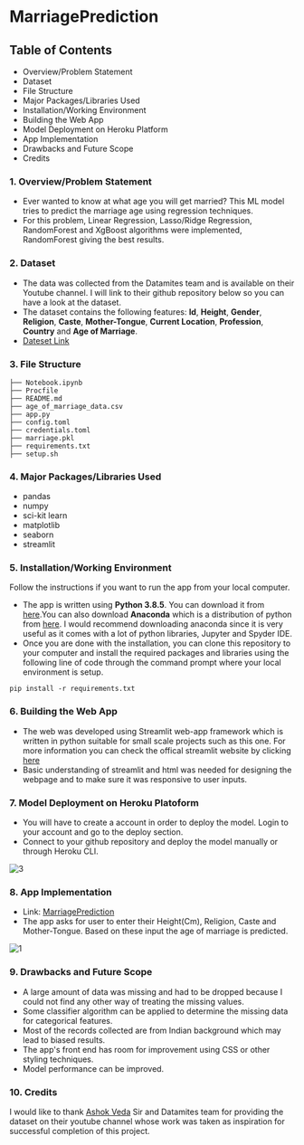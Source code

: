 # MarriagePrediction

## Table of Contents
* Overview/Problem Statement
* Dataset
* File Structure
* Major Packages/Libraries Used
* Installation/Working Environment
* Building the Web App
* Model Deployment on Heroku Platform
* App Implementation
* Drawbacks and Future Scope
* Credits

### 1. Overview/Problem Statement
* Ever wanted to know at what age you will get married? This ML model tries to predict the marriage age using regression techniques.
* For this problem, Linear Regression, Lasso/Ridge Regression, RandomForest and XgBoost algorithms were implemented, RandomForest giving the best results.

### 2. Dataset
* The data was collected from the Datamites team and is available on their Youtube channel. I will link to their github repository below so you can have a look at the dataset.
* The dataset contains the following features: **Id**, **Height**, **Gender**, **Religion**, **Caste**, **Mother-Tongue**, **Current Location**, **Profession**, **Country** and **Age of Marriage**.
* [Dateset Link](https://github.com/ashokveda/ML_deployment_Flask_AWS_marriage_age_prediction/blob/master/age_of_marriage_data.csv)

### 3. File Structure
```
├── Notebook.ipynb 
├── Procfile
├── README.md
├── age_of_marriage_data.csv
├── app.py
├── config.toml
├── credentials.toml
├── marriage.pkl
├── requirements.txt
├── setup.sh
```

### 4. Major Packages/Libraries Used
* pandas 
* numpy
* sci-kit learn
* matplotlib
* seaborn
* streamlit

### 5. Installation/Working Environment
Follow the instructions if you want to run the app from your local computer.
* The app is written using **Python 3.8.5**. You can download it from [here](https://www.python.org/downloads/).You can also download **Anaconda** which is a distribution of python from [here](https://www.anaconda.com/products/individual). I would recommend downloading anaconda since it is very useful as it comes with a lot of python libraries, Jupyter and Spyder IDE.
* Once you are done with the installation, you can clone this repository to your computer and install the required packages and libraries using the following line of code through the command prompt where your local environment is setup.
```
pip install -r requirements.txt
```
### 6. Building the Web App
* The web was developed using Streamlit web-app framework which is written in python suitable for small scale projects such as this one. For more information you can check the offical streamlit website by clicking [here](https://streamlit.io/)
* Basic understanding of streamlit and html was needed for designing the webpage and to make sure it was responsive to user inputs. 

### 7. Model Deployment on Heroku Platoform
* You will have to create a account in order to deploy the model. Login to your account and go to the deploy section.
* Connect to your github repository and deploy the model manually or through Heroku CLI.

![3](https://user-images.githubusercontent.com/83957848/119222443-06092480-bb12-11eb-8102-086761ded15b.JPG)

### 8. App Implementation  
* Link: [MarriagePrediction](https://marriagepredictor99.herokuapp.com/)  
* The app asks for user to enter their Height(Cm), Religion, Caste and Mother-Tongue. Based on these input the age of marriage is predicted.  

![1](https://user-images.githubusercontent.com/83957848/121886360-eccf4e80-cd32-11eb-84b7-f4165144293a.JPG)

### 9. Drawbacks and Future Scope
* A large amount of data was missing and had to be dropped because I could not find any other way of treating the missing values. 
* Some classifier algorithm can be applied to determine the missing data for categorical features.
* Most of the records collected are from Indian background which may lead to biased results.
* The app's front end has room for improvement using CSS or other styling techniques.
* Model performance can be improved.

### 10. Credits
I would like to thank [Ashok Veda](https://github.com/ashokveda) Sir and Datamites team for providing the dataset on their youtube channel whose work was taken as inspiration for successful completion of this project.  
